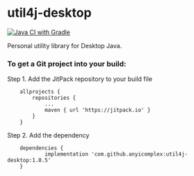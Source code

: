 # util4j-desktop
[![Java CI with Gradle](https://github.com/anyicomplex/util4j-desktop/actions/workflows/gradle.yml/badge.svg)](https://github.com/anyicomplex/util4j-desktop/actions/workflows/gradle.yml)

Personal utility library for Desktop Java.

### To get a Git project into your build:

Step 1. Add the JitPack repository to your build file
```
	allprojects {
		repositories {
			...
			maven { url 'https://jitpack.io' }
		}
	}
```

Step 2. Add the dependency
```
	dependencies {
	        implementation 'com.github.anyicomplex:util4j-desktop:1.0.5'
	}
```
